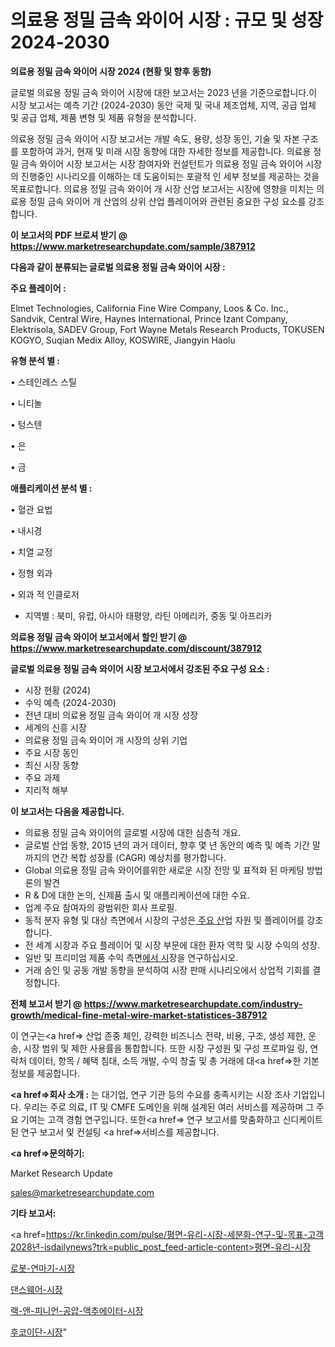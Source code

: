 # 의료용 정밀 금속 와이어 시장 : 규모 및 성장 2024-2030

<strong>의료용 정밀 금속 와이어 시장 2024 (현황 및 향후 동향)</strong>

글로벌 의료용 정밀 금속 와이어 시장에 대한 보고서는 2023 년을 기준으로합니다.이 시장 보고서는 예측 기간 (2024-2030) 동안 국제 및 국내 제조업체, 지역, 공급 업체 및 공급 업체, 제품 변형 및 제품 유형을 분석합니다.

의료용 정밀 금속 와이어 시장 보고서는 개발 속도, 용량, 성장 동인, 기술 및 자본 구조를 포함하여 과거, 현재 및 미래 시장 동향에 대한 자세한 정보를 제공합니다. 의료용 정밀 금속 와이어 시장 보고서는 시장 참여자와 컨설턴트가 의료용 정밀 금속 와이어 시장의 진행중인 시나리오를 이해하는 데 도움이되는 포괄적 인 세부 정보를 제공하는 것을 목표로합니다. 의료용 정밀 금속 와이어 개 시장 산업 보고서는 시장에 영향을 미치는 의료용 정밀 금속 와이어 개 산업의 상위 산업 플레이어와 관련된 중요한 구성 요소를 강조합니다.



<strong>이 보고서의 PDF 브로셔 받기 @ <a href=https://www.marketresearchupdate.com/sample/387912>https://www.marketresearchupdate.com/sample/387912</a></strong>



<strong>다음과 같이 분류되는 글로벌 의료용 정밀 금속 와이어 시장 :</strong>



<strong>주요 플레이어 :</strong>

Elmet Technologies, California Fine Wire Company, Loos & Co. Inc., Sandvik, Central Wire, Haynes International, Prince Izant Company, Elektrisola, SADEV Group, Fort Wayne Metals Research Products, TOKUSEN KOGYO, Suqian Medix Alloy, KOSWIRE, Jiangyin Haolu



<strong>유형 분석 별 :</strong>

• 스테인레스 스틸

• 니티놀

• 텅스텐

• 은

• 금



<strong>애플리케이션 분석 별 :</strong>

• 혈관 요법

• 내시경

• 치열 교정

• 정형 외과

• 외과 적 인클로저

<ul>
  <li>지역별 : 북미, 유럽, 아시아 태평양, 라틴 아메리카, 중동 및 아프리카</li>
</ul>


<strong>의료용 정밀 금속 와이어 보고서에서 할인 받기 @ <a href=https://www.marketresearchupdate.com/discount/387912>https://www.marketresearchupdate.com/discount/387912</a></strong>



<strong>글로벌 의료용 정밀 금속 와이어 시장 보고서에서 강조된 주요 구성 요소 :</strong>
<ul>
  <li>시장 현황 (2024)</li>
  <li>수익 예측 (2024-2030)</li>
  <li>전년 대비 의료용 정밀 금속 와이어 개 시장 성장</li>
  <li>세계의 신흥 시장</li>
  <li>의료용 정밀 금속 와이어 개 시장의 상위 기업</li>
  <li>주요 시장 동인</li>
  <li>최신 시장 동향</li>
  <li>주요 과제</li>
  <li>지리적 해부</li>
</ul>


<strong>이 보고서는 다음을 제공합니다.</strong>
<ul>
  <li>의료용 정밀 금속 와이어의 글로벌 시장에 대한 심층적 개요.</li>
  <li>글로벌 산업 동향, 2015 년의 과거 데이터, 향후 몇 년 동안의 예측 및 예측 기간 말까지의 연간 복합 성장률 (CAGR) 예상치를 평가합니다.</li>
  <li>Global 의료용 정밀 금속 와이어를위한 새로운 시장 전망 및 표적화 된 마케팅 방법론의 발견</li>
  <li>R &amp; D에 대한 논의, 신제품 출시 및 애플리케이션에 대한 수요.</li>
  <li>업계 주요 참여자의 광범위한 회사 프로필.</li>
  <li>동적 분자 유형 및 대상 측면에서 시장의 구성은<a href=> 주요 산</a>업 자원 및 플레이어를 강조합니다.</li>
  <li>전 세계 시장과 주요 플레이어 및 시장 부문에 대한 환자 역학 및 시장 수익의 성장.</li>
  <li>일반 및 프리미엄 제품 수익 측면<a href=>에서 시</a>장을 연구하십시오.</li>
  <li>거래 승인 및 공동 개발 동향을 분석하여 시장 판매 시나리오에서 상업적 기회를 결정합니다.</li>
</ul>



<strong>전체 보고서 받기 @ <a href=https://www.marketresearchupdate.com/industry-growth/medical-fine-metal-wire-market-statistices-387912>https://www.marketresearchupdate.com/industry-growth/medical-fine-metal-wire-market-statistices-387912</a></strong>

이 연구는<a href=> 산업 존중</a> 체인, 강력한 비즈니스 전략, 비용, 구조, 생성 제한, 운송, 시장 범위 및 제한 사용률을 통합합니다. 또한 시장 구성원 및 구성 프로파일 링, 연락처 데이터, 항목 / 혜택 침대, 소득 개발, 수익 창출 및 총 거래에 대<a href=>한 기본 </a>정보를 제공합니다.



<strong><a href=>회사 소</a>개 :</strong>
는 대기업, 연구 기관 등의 수요를 충족시키는 시장 조사 기업입니다. 우리는 주로 의료, IT 및 CMFE 도메인을 위해 설계된 여러 서비스를 제공하며 그 주요 기여는 고객 경험 연구입니다. 또한<a href=> 연구 보</a>고서를 맞춤화하고 신디케이트 된 연구 보고서 및 컨설팅 <a href=>서비스</a>를 제공합니다.



<strong><a href=>문의하기:</a></strong>

Market Research Update

sales@marketresearchupdate.com



<strong>기타 보고서:</strong>

<a href=https://kr.linkedin.com/pulse/평면-유리-시장-세분화-연구-및-목표-고객2028년-isdailynews?trk=public_post_feed-article-content>평면-유리-시장</a>

<a href=https://www.linkedin.com/pulse/로봇-연마기-시장-세분화-연구-및-목표-고객2029년-analytics-alchemy-360-analysis/>로봇-연마기-시장</a>

<a href=https://www.linkedin.com/pulse/댄스웨어-시장-세분화-연구-및-목표-고객2029년-data-dive-diaries-24-analysis-p6btf/>댄스웨어-시장</a>

<a href=https://www.linkedin.com/pulse/랙-앤-피니언-공압-액추에이터-시장-규모-및-성장-2023-survey-spotlight-pro-24-analysis-qtqsf/>랙-앤-피니언-공압-액추에이터-시장</a>

<a href=https://www.linkedin.com/pulse/후코이단-시장-경쟁-분석-및-성장-잠재력-2030-survey-spotlight-pro-24-analysis-jae3f/>후코이단-시장</a>"
